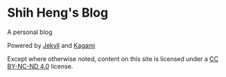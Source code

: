 # Shih Heng's Blog

A personal blog

Powered by <a href="https://github.com/jekyll/jekyll">Jekyll</a> and <a href="https://github.com/kamikat/jekyll-theme-kagami">Kagami</a>

Except where otherwise noted, content on this site is licensed under a <a href="https://creativecommons.org/licenses/by-nc-nd/4.0/" target="_blank">CC BY-NC-ND 4.0</a> license.
